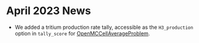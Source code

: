 # April 2023 News

- We added a tritium production rate tally, accessible as the `H3_production` option in `tally_score`
  for [OpenMCCellAverageProblem](https://cardinal.cels.anl.gov/source/problems/OpenMCCellAverageProblem.html).
